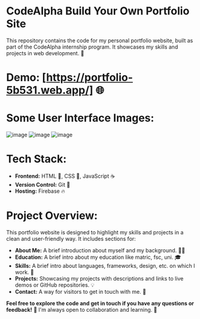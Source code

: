 # CodeAlpha Build Your Own Portfolio Site

This repository contains the code for my personal portfolio website, built as part of the CodeAlpha internship program. It showcases my skills and projects in web development.  🚀

# **Demo:** [https://portfolio-5b531.web.app/] 🌐

# **Some User Interface Images:**
![image](https://github.com/user-attachments/assets/ebf8de44-00e0-4444-9da3-b7a504cae611)
![image](https://github.com/user-attachments/assets/510f208e-ce0a-4b97-a839-1931c94c45d9)
![image](https://github.com/user-attachments/assets/286ba030-772f-473e-a997-f45fd7a674a4)

# **Tech Stack:**

* **Frontend:** HTML 🧱, CSS 🎨, JavaScript ☕
* **Version Control:** Git 🐙
* **Hosting:** Firebase 🔥

# **Project Overview:**

This portfolio website is designed to highlight my skills and projects in a clean and user-friendly way.  It includes sections for:

* **About Me:**  A brief introduction about myself and my background.  👨‍💻
* **Education:**  A brief intro about my education like matric, fsc, uni. 🎓
* **Skills:**  A brief intro about languages, frameworks, design, etc. on which I work. 💪
* **Projects:**  Showcasing my projects with descriptions and links to live demos or GitHub repositories. 💡
* **Contact:**  A way for visitors to get in touch with me. 📧

**Feel free to explore the code and get in touch if you have any questions or feedback!**  💬  I'm always open to collaboration and learning.  🤝
